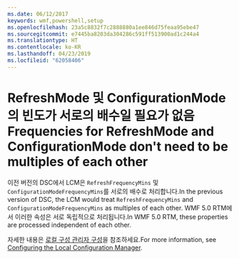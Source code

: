 ```yaml
---
ms.date: 06/12/2017
keywords: wmf,powershell,setup
ms.openlocfilehash: 23a5c8832f7c2888880a1ee846d75feaa95ebe47
ms.sourcegitcommit: e7445ba8203da304286c591ff513900ad1c244a4
ms.translationtype: HT
ms.contentlocale: ko-KR
ms.lasthandoff: 04/23/2019
ms.locfileid: "62058406"
---
```

# <a name="frequencies-for-refreshmode-and-configurationmode-dont-need-to-be-multiples-of-each-other"></a><span data-ttu-id="bd637-102">RefreshMode 및 ConfigurationMode의 빈도가 서로의 배수일 필요가 없음</span><span class="sxs-lookup"><span data-stu-id="bd637-102">Frequencies for RefreshMode and ConfigurationMode don't need to be multiples of each other</span></span>

<span data-ttu-id="bd637-103">이전 버전의 DSC에서 LCM은 `RefreshFrequencyMins` 및 `ConfigurationModeFrequencyMins`를 서로의 배수로 처리합니다.</span><span class="sxs-lookup"><span data-stu-id="bd637-103">In the previous version of DSC, the LCM would treat `RefreshFrequencyMins` and `ConfigurationModeFrequencyMins` as multiples of each other.</span></span> <span data-ttu-id="bd637-104">WMF 5.0 RTM에서 이러한 속성은 서로 독립적으로 처리됩니다.</span><span class="sxs-lookup"><span data-stu-id="bd637-104">In WMF 5.0 RTM, these properties are processed independent of each other.</span></span>

<span data-ttu-id="bd637-105">자세한 내용은 [로컬 구성 관리자 구성](https://msdn.microsoft.com/powershell/dsc/metaconfig)을 참조하세요.</span><span class="sxs-lookup"><span data-stu-id="bd637-105">For more information, see [Configuring the Local Configuration Manager](https://msdn.microsoft.com/powershell/dsc/metaconfig).</span></span>
